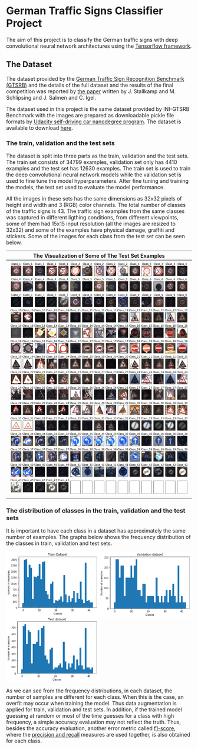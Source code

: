 # German Traffic Signs Classifier Project

The aim of this project is to classify the German traffic signs with deep convolutional neural network architectures using the [Tensorflow framework](https://www.tensorflow.org/).

## The Dataset

The dataset provided by the [German Traffic Sign Recognition Benchmark (GTSRB)](http://benchmark.ini.rub.de/?section=gtsrb) and the details of the full dataset and the results of the final competition was reported by [the paper](http://image.diku.dk/igel/paper/MvCBMLAfTSR.pdf) written by J. Stallkamp and M. Schlipsing and J. Salmen and C. Igel.

The dataset used in this project is the same dataset provided by INI-GTSRB Benchmark with the images are prepared as downloadable pickle file formats by [Udacity self-driving car nanodegree program](https://www.udacity.com/drive). The dataset is available to download [here](https://drive.google.com/open?id=0B8c3GUF4ZQ-_R29QOWxDTkRJV3c).

### The train, validation and the test sets

The dataset is split into three parts as the train, validation and the test sets. The train set consists of 34799 examples, validation set only has 4410 examples and the test set has 12630 examples. The train set is used to train the deep convolutional neural network models while the validation set is used to fine tune the model hyperparameters. After fine tuning and training the models, the test set used to evaluate the model performance.

All the images in these sets has the same dimensions as 32x32 pixels of height and width and 3 (RGB) color channels. The total number of classes of the traffic signs is 43. The traffic sign examples from the same classes was captured in different ligthing conditions, from different viewpoints, some of them had 15x15 input resolution (all the images are resized to 32x32) and some of the examples have physical damage, graffiti and stickers. Some of the images for each class from the test set can be seen below.

|  The Visualization of Some of The Test Set Examples |
|:-------------------------:|
|  ![The test set examples](./images/test-set.png) |

### The distribution of classes in the train, validation and the test sets

It is important to have each class in a dataset has approximately the same number of examples. The graphs below shows the frequency distribution of the classes in train, validation and test sets.

<div>
<img style='float:left; width:50%' src='./images/freq-train.png'>
<img style='float:right; width:50%' src='./images/freq-valid.png'>
<img style='width:50%' align='middle' src='./images/freq-test.png'>
</div>

As we can see from the frequency distributions, in each dataset, the number of samples are different for each class. When this is the case, an overfit may occur when training the model. Thus data augmentation is applied for train, validation and test sets. In addition, if the trained model guessing at random or most of the time guesses for a class with high frequency, a simple accuracy evaluation may not reflect the truth. Thus, besides the accuracy evaluation, another error metric called [f1-score](https://en.wikipedia.org/wiki/F1_score), where the [precision and recall](https://en.wikipedia.org/wiki/Precision_and_recall) measures are used together, is also obtained for each class.

